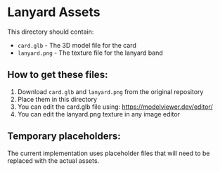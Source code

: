 # Lanyard Assets

This directory should contain:

- `card.glb` - The 3D model file for the card
- `lanyard.png` - The texture file for the lanyard band

## How to get these files:

1. Download `card.glb` and `lanyard.png` from the original repository
2. Place them in this directory
3. You can edit the card.glb file using: https://modelviewer.dev/editor/
4. You can edit the lanyard.png texture in any image editor

## Temporary placeholders:

The current implementation uses placeholder files that will need to be replaced with the actual assets.
